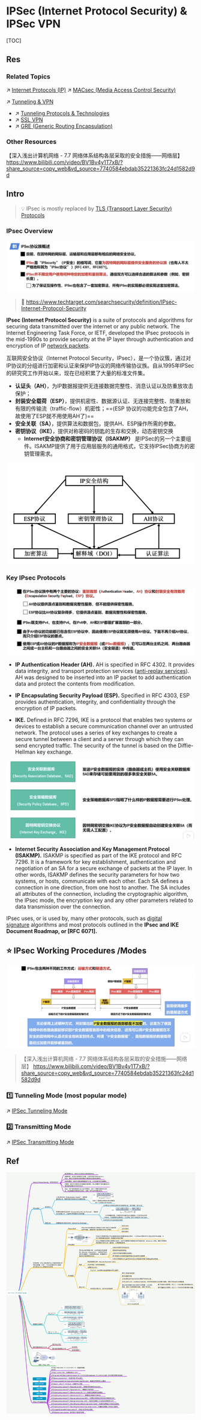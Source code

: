 # IPSec (Internet Protocol Security) & IPSec VPN

[TOC]



## Res
### Related Topics
↗ [Internet Protocols (IP)](../../../../../🔑%20CS%20Core/🏎️%20Computer%20Networking%20and%20Communication/📌%20Computer%20Networking%20Basics%20(Protocol%20Part)/0x05%20Network%20Layer/Internet%20Protocols%20(IP)/Internet%20Protocols%20(IP).md)
↗ [MACsec (Media Access Control Security)](../../🔌%20Physical%20(Link)%20Layer%20Security/📌%20Physical%20&%20Link%20Layer%20Security%20Protocols/MACsec%20(Media%20Access%20Control%20Security)/MACsec%20(Media%20Access%20Control%20Security).md)

↗ [Tunneling & VPN](../../../Anonymous%20&%20Private%20Networks/👻%20Tunneling%20&%20VPN/Tunneling%20&%20VPN.md)
- ↗ [Tunneling Protocols & Technologies](../../../Anonymous%20&%20Private%20Networks/👻%20Tunneling%20&%20VPN/📌%20Tunneling%20Protocols%20&%20Technologies/Tunneling%20Protocols%20&%20Technologies.md)
- ↗ [SSL VPN](../../../Anonymous%20&%20Private%20Networks/👻%20Tunneling%20&%20VPN/📌%20Tunneling%20Protocols%20&%20Technologies/SSL%20VPN/SSL%20VPN.md)
- ↗ [GRE (Generic Routing Encapsulation)](../../../Anonymous%20&%20Private%20Networks/👻%20Tunneling%20&%20VPN/📌%20Tunneling%20Protocols%20&%20Technologies/GRE%20(Generic%20Routing%20Encapsulation)/GRE%20(Generic%20Routing%20Encapsulation).md)


### Other Resources
【深入浅出计算机网络 - 7.7 网络体系结构各层采取的安全措施——网络层】 https://www.bilibili.com/video/BV1Bv4y1T7xB/?share_source=copy_web&vd_source=7740584ebdab35221363fc24d1582d9d



## Intro
> 💡 IPsec is mostly replaced by [TLS (Transport Layer Security) Protocols](../../🚉%20Transportation%20Layer%20Security%20Protocols/SSL_TLS%20Protocol/📌%20TLS%20(Transport%20Layer%20Security)%20Protocols/TLS%20(Transport%20Layer%20Security)%20Protocols.md) 
### IPsec Overview
![](../../../../../../Assets/Pics/Screenshot%202023-04-01%20at%201.36.50%20PM.png)

> 🔗 https://www.techtarget.com/searchsecurity/definition/IPsec-Internet-Protocol-Security

**IPsec (Internet Protocol Security)** is a suite of protocols and algorithms for securing data transmitted over the internet or any public network. The Internet Engineering Task Force, or IETF, developed the IPsec protocols in the mid-1990s to provide security at the IP layer through authentication and encryption of IP [network packets](https://www.techtarget.com/searchnetworking/definition/packet).

互联网安全协议（Internet Protocol Security，IPsec），是一个协议簇，通过对IP协议的分组进行加密和认证来保护IP协议的网络传输协议族。自从1995年IPSec的研究究工作开始以来，现在已经积累了大量的标准文件集。
- **认证头（AH）**，为IP数据报提供无连接数据完整性、消息认证以及防重放攻击保护；
- **封装安全载荷（ESP）**，提供机密性、数据源认证、无连接完整性、防重放和有限的传输流（traffic-flow）机密性；==(ESP 协议的功能完全包含了AH，故使用了ESP就不用使用AH了)==
- **安全关联（SA）**，提供算法和数据包，提供AH、ESP操作所需的参数。
- **密钥协议（IKE）**，提供对称密码的钥匙的生存和交换，动态密钥交换
	- **Internet安全协商和密钥管理协议（ISAKMP）** 是IPSec的另一个主要组件。ISAKMP提供了用于应用层服务的通用格式，它支持IPSec协商方的密钥管理需求。

![](../../../../../../Assets/Pics/Screenshot%202023-12-16%20at%204.15.03PM.png)


### Key IPsec Protocols
![](../../../../../../Assets/Pics/Screenshot%202023-04-01%20at%201.40.32%20PM.png)

- **IP Authentication Header (AH).** AH is specified in RFC 4302. It provides data integrity, and transport protection services ([anti-replay services](https://www.techtarget.com/searchnetworking/definition/anti-replay-protocol)). AH was designed to be inserted into an IP packet to add authentication data and protect the contents from modification.

- **IP Encapsulating Security Payload (ESP).** Specified in RFC 4303, ESP provides authentication, integrity, and confidentiality through the encryption of IP packets.

- **IKE.** Defined in RFC 7296, IKE is a protocol that enables two systems or devices to establish a secure communication channel over an untrusted network. The protocol uses a series of key exchanges to create a secure tunnel between a client and a server through which they can send encrypted traffic. The security of the tunnel is based on the Diffie-Hellman key exchange.

![](../../../../../../Assets/Pics/Screenshot%202023-04-01%20at%201.55.25%20PM.png)

- **Internet Security Association and Key Management Protocol (ISAKMP).** ISAKMP is specified as part of the IKE protocol and RFC 7296. It is a framework for key establishment, authentication and negotiation of an SA for a secure exchange of packets at the IP layer. In other words, ISAKMP defines the security parameters for how two systems, or hosts, communicate with each other. Each SA defines a connection in one direction, from one host to another. The SA includes all attributes of the connection, including the cryptographic algorithm, the IPsec mode, the encryption key and any other parameters related to data transmission over the connection.

IPsec uses, or is used by, many other protocols, such as [digital signature](https://www.techtarget.com/searchsecurity/definition/digital-signature) algorithms and most protocols outlined in the **IPsec and IKE Document Roadmap, or [RFC 6071].**



## ⭐️ IPsec Working Procedures /Modes
![](../../../../../../Assets/Pics/Screenshot%202023-04-01%20at%201.37.24%20PM.png)

> 【深入浅出计算机网络 - 7.7 网络体系结构各层采取的安全措施——网络层】 https://www.bilibili.com/video/BV1Bv4y1T7xB/?share_source=copy_web&vd_source=7740584ebdab35221363fc24d1582d9d 


### 1️⃣ Tunneling Mode (most popular mode)
↗ [IPSec Tunneling Mode](IPSec%20Working%20Procedures/IPSec%20Tunneling%20Mode.md)


### 2️⃣ Transmitting Mode
↗ [IPSec Transmitting Mode](IPSec%20Working%20Procedures/IPSec%20Transmitting%20Mode.md)




## Ref
[IPsec (Internet Protocol Security)]: https://www.techtarget.com/searchsecurity/definition/IPsec-Internet-Protocol-Security

[👍 全网最全网络基础思维导图（38张) | SDNLAB]: https://mp.weixin.qq.com/s/jlstOkjnJtrLKOGtWedebA

![](../../../../../../Assets/Pics/Pasted%20image%2020240510151232.png)

